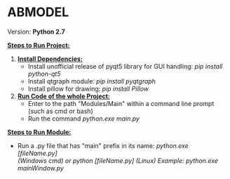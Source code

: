 # ABMODEL
Version: **Python 2.7**

<ins>**Steps to Run Project:**</ins>

1. <ins>**Install Dependencies:**</ins>
    <ul>
      <li>
          Install unofficial release of pyqt5 library for GUI handling: <i>pip install python-qt5</i>
      </li>
      <li>
          Install qtgraph module: <i>pip install pyqtgraph</i>
      </li>
      <li>
          Install pillow for drawing: <i> pip install Pillow </i>
      </li>
    </ul>
2. <ins>**Run Code of the whole Project:**</ins>
    <ul>
        <li>
            Enter to the path "Modules/Main" within a command line prompt (such as cmd or bash) 
        </li>
        <li>
            Run the command <i> python.exe main.py </i>
        </li>
    </ul>
<ins>**Steps to Run Module:**</ins>
    <ul>
        <li>
            Run a .py file that has "main" prefix in its name: <i>python.exe [fileName.py] </li>(Windows cmd) or 
            <i>python [fileName.py] (Linux)</i>
            Example: <i> python.exe mainWindow.py</i>
        </li>
    </ul>
    
